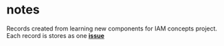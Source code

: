 # notes
Records created from learning new components for IAM concepts project. Each record is stores as one **[issue](https://github.com/iam-concepts/notes/issues)**
